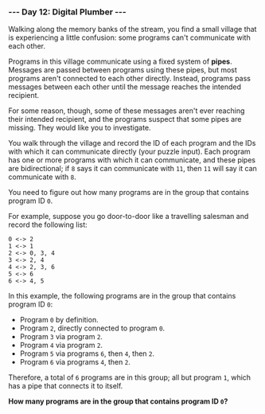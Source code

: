 ### --- Day 12: Digital Plumber ---

Walking along the memory banks of the stream, you find a small village that
is experiencing a little confusion: some programs can't communicate with
each other.

Programs in this village communicate using a fixed system of **pipes**.
Messages are passed between programs using these pipes, but most programs
aren't connected to each other directly. Instead, programs pass messages
between each other until the message reaches the intended recipient.

For some reason, though, some of these messages aren't ever reaching their
intended recipient, and the programs suspect that some pipes are missing.
They would like you to investigate.

You walk through the village and record the ID of each program and the IDs
with which it can communicate directly (your puzzle input). Each program
has one or more programs with which it can communicate, and these pipes are
bidirectional; if `8` says it can communicate with `11`, then `11` will say it
can communicate with `8`.

You need to figure out how many programs are in the group that contains
program ID `0`.

For example, suppose you go door-to-door like a travelling salesman and
record the following list:

```
0 <-> 2
1 <-> 1
2 <-> 0, 3, 4
3 <-> 2, 4
4 <-> 2, 3, 6
5 <-> 6
6 <-> 4, 5
```

In this example, the following programs are in the group that contains
program ID `0`:

- Program `0` by definition.
- Program `2`, directly connected to program `0`.
- Program `3` via program `2`.
- Program `4` via program `2`.
- Program `5` via programs `6`, then `4`, then `2`.
- Program `6` via programs `4`, then `2`.

Therefore, a total of `6` programs are in this group; all but program `1`,
which has a pipe that connects it to itself.

**How many programs are in the group that contains program ID `0`?**
